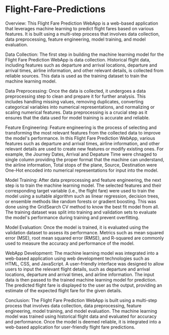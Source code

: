 # Flight-Fare-Predictions
Overview:
This Flight Fare Prediction WebApp is a web-based application that leverages machine learning to predict flight fares based on various features. It is built using a multi-step process that involves data collection, data preprocessing, feature engineering, model training, and model evaluation.

Data Collection:
The first step in building the machine learning model for the Flight Fare Prediction WebApp is data collection. Historical flight data, including features such as departure and arrival locations, departure and arrival times, airline information, and other relevant details, is collected from reliable sources. This data is used as the training dataset to train the machine learning model.

Data Preprocessing:
Once the data is collected, it undergoes a data preprocessing step to clean and prepare it for further analysis. This includes handling missing values, removing duplicates, converting categorical variables into numerical representations, and normalizing or scaling numerical features. Data preprocessing is a crucial step as it ensures that the data used for model training is accurate and reliable.

Feature Engineering:
Feature engineering is the process of selecting and transforming the most relevant features from the collected data to improve the model's performance. In this Flight Fare Prediction WebApp, various features such as departure and arrival times, airline information, and other relevant details are used to create new features or modify existing ones. For example, the Journey Dates, Arrival and Depature Time were chnaged to single column providing the proper format that the machine can understand, the airline information, Total stops of the plane, Source, Destination were One-Hot encoded into numerical representations for input into the model.

Model Training:
After data preprocessing and feature engineering, the next step is to train the machine learning model. The selected features and their corresponding target variable (i.e., the flight fare) were used to train the model using a suitable algorithm such as linear regression, decision trees, or ensemble methods like random forests or gradient boosting. This was done using the GridSearch CV method to know the best fit model from all. The training dataset was split into training and validation sets to evaluate the model's performance during training and prevent overfitting.

Model Evaluation:
Once the model is trained, it is evaluated using the validation dataset to assess its performance. Metrics such as mean squared error (MSE), root mean squared error (RMSE), and R-squared are commonly used to measure the accuracy and performance of the model.

WebApp Development:
The machine learning model was integrated into a web-based application using web development technologies such as HTML, CSS, and JavaScript. A user-friendly interface was designed to allow users to input the relevant flight details, such as departure and arrival locations, departure and arrival times, and airline information. The input data is then passed to the trained machine learning model for prediction. The predicted flight fare is displayed to the user as the output, providing an estimate of the expected flight fare for the given details.

Conclusion:
The Flight Fare Prediction WebApp is built using a multi-step process that involves data collection, data preprocessing, feature engineering, model training, and model evaluation. The machine learning model was trained using historical flight data and evaluated for accuracy and performance. Once the model is deemed reliable, it is integrated into a web-based application for user-friendly flight fare predictions.
